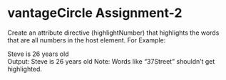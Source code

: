 # vantageCircle Assignment-2 

Create an attribute directive (highlightNumber) that highlights the words that are all
numbers in the host element.
For Example:
<div highlightNumber>Steve is 26 years old</div>
Output: Steve is 26 years old
Note: Words like “37Street” shouldn’t get highlighted.
